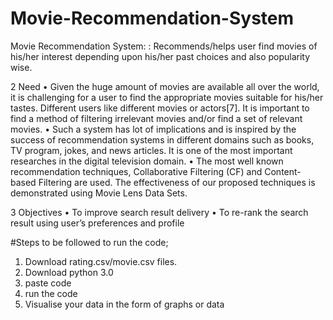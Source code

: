 # Movie-Recommendation-System
Movie Recommendation System: : Recommends/helps user find movies of his/her interest depending upon his/her past choices and also popularity wise.

2 Need
•	Given the huge amount of movies are available all over the world, it is challenging for a user to find the appropriate movies suitable for his/her tastes. Different users like different movies or actors[7]. It is important to find a method of filtering irrelevant movies and/or find a set of relevant movies.
•	Such a system has lot of implications and is inspired by the success of recommendation systems in different domains such as books, TV program, jokes, and news articles. It is one of the most important researches in the digital television domain.
•	The most well known recommendation techniques, Collaborative Filtering (CF) and Content-based Filtering are used.  The effectiveness of our proposed techniques is demonstrated using Movie Lens Data Sets. 


3 Objectives
•	To improve search result delivery
•	To re-rank the search result using user’s preferences and profile

#Steps to be followed to run the code;
1. Download rating.csv/movie.csv files.
1. Download python 3.0
2. paste code 
3. run the code
4. Visualise your data in the form of graphs or data
